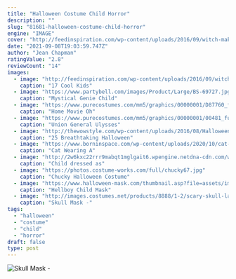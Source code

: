 ```yaml
---
title: "Halloween Costume Child Horror"
description: ""
slug: "81681-halloween-costume-child-horror"
engine: "IMAGE"
cover: "http://feedinspiration.com/wp-content/uploads/2016/09/witch-make-up-kids.jpg"
date: "2021-09-08T19:03:59.747Z"
author: "Jean Chapman"
ratingValue: "2.8"
reviewCount: "14"
images:
  - image: "http://feedinspiration.com/wp-content/uploads/2016/09/witch-make-up-kids.jpg"
    caption: "17 Cool Kids"
  - image: "https://www.partybell.com/images/Product/Large/BS-69727.jpg"
    caption: "Mystical Genie Child"
  - image: "https://www.purecostumes.com/mm5/graphics/00000001/D87760_full_1.jpg"
    caption: "Home Movie Oh"
  - image: "https://www.purecostumes.com/mm5/graphics/00000001/00481_full_1.jpg"
    caption: "Union General Ulysses"
  - image: "http://thewowstyle.com/wp-content/uploads/2016/08/Halloween-Make-up-Ideas.jpg"
    caption: "25 Breathtaking Halloween"
  - image: "https://www.borninspace.com/wp-content/uploads/2020/10/cat-wearing-spider-costume.jpg"
    caption: "Cat Wearing A"
  - image: "http://2w6kxc22rrr9mabqt1mglgait6.wpengine.netdna-cdn.com/wp-content/uploads/2016/10/halloween-child-ghosts.jpg"
    caption: "Child dressed as"
  - image: "https://photos.costume-works.com/full/chucky67.jpg"
    caption: "Chucky Halloween Costume"
  - image: "https://www.halloween-mask.com/thumbnail.asp?file=assets/images/mor20/hellboy_child_mask_fw93411mor.jpg&maxx=500&maxy=0"
    caption: "Hellboy Child Mask"
  - image: "http://images.costumes.net/products/8888/1-2/scary-skull-latex-mask.jpg"
    caption: "Skull Mask -"
tags:
  - "halloween"
  - "costume"
  - "child"
  - "horror"
draft: false
type: post
---
```



![Skull Mask -](http://images.costumes.net/products/8888/1-2/scary-skull-latex-mask.jpg "Skull Mask -")


<!--inArticleAds-->

<!--galleryOne-->


<!--inArticleAds-->

<!--galleryTwo-->


<!--galleryThree-->

